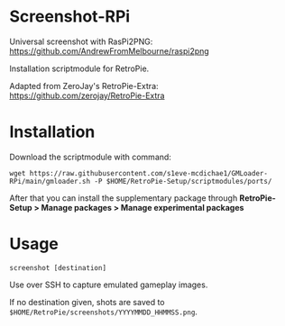 # Screenshot-RPi
Universal screenshot with RasPi2PNG: https://github.com/AndrewFromMelbourne/raspi2png

Installation scriptmodule for RetroPie.

Adapted from ZeroJay's RetroPie-Extra: https://github.com/zerojay/RetroPie-Extra

# Installation
Download the scriptmodule with command:

    wget https://raw.githubusercontent.com/s1eve-mcdichae1/GMLoader-RPi/main/gmloader.sh -P $HOME/RetroPie-Setup/scriptmodules/ports/

After that you can install the supplementary package through **RetroPie-Setup > Manage packages > Manage experimental packages**

# Usage
    screenshot [destination]

Use over SSH to capture emulated gameplay images.

If no destination given, shots are saved to `$HOME/RetroPie/screenshots/YYYYMMDD_HHMMSS.png`.
